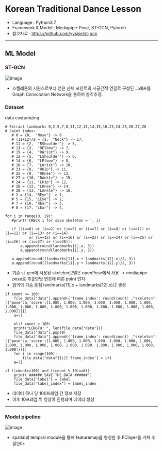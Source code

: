 # Korean Traditional Dance Lesson
+ Language : Python3.7
+ Framework & Model : Mediapipe-Pose, ST-GCN, Pytorch
+ 참고자료 : https://github.com/yysijie/st-gcn
---
## ML Model
### ST-GCN

![image](https://github.com/user-attachments/assets/ff611052-3092-4986-aad3-623aaa04f3a1)




- 스켈레톤의 시퀀스로부터 얻은 신체 포인트의 시공간적 연결로 구성된 그래프를 Graph Convolution Network을 통하여 동작추정.


 ### Dataset
data custumizing
 ```
# Extract landmarks 0,2,5,7,8,11,12,13,14,15,16,23,24,25,26,27,28
# Joint index:
    # 0 = {0,  "Nose"} -> 0
    # (11+12)/2 = {1,  "Neck"} -> 17,
    # 11 = {2,  "RShoulder"} -> 5,
    # 13 = {3,  "RElbow"} -> 7,
    # 15 = {4,  "RWrist"} -> 9,
    # 12 = {5,  "LShoulder"} -> 6,
    # 14 = {6,  "LElbow"} -> 8,
    # 16 = {7,  "LWrist"} -> 10,
    # 23 = {8,  "RHip"} -> 11,
    # 25 = {9,  "RKnee"} -> 13,
    # 27 = {10, "RAnkle"} -> 15,
    # 24 = {11, "LHip"} -> 12,
    # 26 = {12, "LKnee"} -> 14,
    # 28 = {13, "LAnkle"} -> 16,
    # 2 = {14, "REye"} -> 1,
    # 5 = {15, "LEye"} -> 2,
    # 7 = {16, "REar"} -> 3,
    # 8 = {17, "LEar"} -> 4,

for i in range(0, 29):
    #print('CHECK i for save skeleton = ', i)

    if ((i==0) or (i==2) or (i==5) or (i==7) or (i==8) or (i==11) or (i==12) or (i==13) or (i==14) 
            or (i==15) or (i==16) or (i==23) or (i==24) or (i==25) or (i==26) or (i==27) or (i==28)):
        a.append(round(landmarks[i].x, 3))
        a.append(round(landmarks[i].y, 3))

    a.append(round((landmarks[11].x + landmarks[12].x)/2, 3))
    a.append(round((landmarks[11].y + landmarks[12].y)/2, 3))

 ```
+ 기존 st-gcn에 사용된 skeleton모델은 openPose에서 사용 -> mediapipe-pose로 추출방법 변경에 따른 point 인지
+ 임의의 가슴 중점 landmarks[11].x + landmarks[12].x)/2 생성
```
if count <= 100:
    file_data["data"].append({'frame_index': round(count) ,"skeleton":[{'pose':a,'score':[1.000, 1.000, 1.000, 1.000, 1.000, 1.000, 1.000, 1.000, 1.000, 1.000, 1.000, 1.000, 1.000, 1.000, 1.000, 1.000, 1.000, 1.000]}]})
    a=[]

    elif count > 100:
    print("LENGTH: ", len(file_data["data"]))
    file_data["data"].pop(0)
    file_data["data"].append({'frame_index': round(count) ,"skeleton":[{'pose':a,'score':[1.000, 1.000, 1.000, 1.000, 1.000, 1.000, 1.000, 1.000, 1.000, 1.000, 1.000, 1.000, 1.000, 1.000, 1.000, 1.000, 1.000, 1.000]}]})
    for i in range(100):
        file_data["data"][i]['frame_index'] = i+1
    a=[]
```
```
if ((count>=100) and ((count % 10)==0)):
    print('###### SAVE THE DATA ######')
    file_data["label"] = label
    file_data["label_index"] = label_index

```
+ 데이터 하나 당 100프레임 간 정보 저장
+ 이후 10프레임 씩 영상이 진행되며 데이터 생성
---
### Model pipeline
![image](https://github.com/user-attachments/assets/d04b9360-122a-42e4-bedd-080301827c9b)


- spatial과 tempral module을 통해 featuremap을 형성한 후 FClayer를 거쳐 추정한다.
